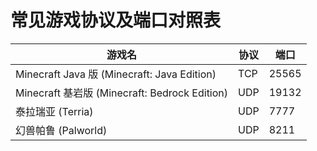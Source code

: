 # 常见游戏协议及端口对照表

| 游戏名                                       | 协议 | 端口  |
| -------------------------------------------- | --- | ----- |
| Minecraft Java 版 (Minecraft: Java Edition)  | TCP | 25565 |
| Minecraft 基岩版 (Minecraft: Bedrock Edition) | UDP | 19132 |
| 泰拉瑞亚 (Terria)                             | UDP | 7777 |
| 幻兽帕鲁 (Palworld)                           | UDP | 8211 |
